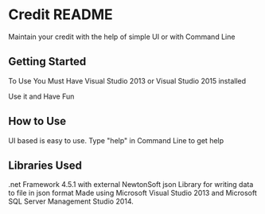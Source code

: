 # Credit README

Maintain your credit with the help of simple UI or with Command Line

## Getting Started

To Use You Must Have Visual Studio 2013 or Visual Studio 2015 installed

Use it and Have Fun

## How to Use

UI based is easy to use.
Type "help" in Command Line to get help

## Libraries Used

.net Framework 4.5.1 with external NewtonSoft json Library for writing data to file in json format
Made using Microsoft Visual Studio 2013 and Microsoft SQL Server Management Studio 2014.

